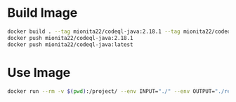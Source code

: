# Build Image

```bash
docker build . --tag mionita22/codeql-java:2.18.1 --tag mionita22/codeql-java:latest
docker push mionita22/codeql-java:2.18.1
docker push mionita22/codeql-java:latest
```

# Use Image

```bash
docker run --rm -v $(pwd):/project/ --env INPUT="./" --env OUTPUT="./result.sarif" codeql-java:latest
```
